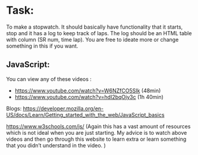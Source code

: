 
# Task:
To make a stopwatch. It should basically have functionality that it starts, stop and it has a log to keep track of laps. The log should be an HTML table with column (SR num, time lap). You are free to ideate more or change something in this if you want.

## JavaScript:
You can view any of these videos : 
- https://www.youtube.com/watch?v=W6NZfCO5SIk (48min)
- https://www.youtube.com/watch?v=hdI2bqOjy3c (1h 40min)

Blogs:
https://developer.mozilla.org/en-US/docs/Learn/Getting_started_with_the_web/JavaScript_basics


https://www.w3schools.com/js/ (Again this has a vast amount of resources which is not ideal when you are just starting. My advice is to watch above videos and then go through this website to learn extra or learn something that you didn’t understand in the video. )
